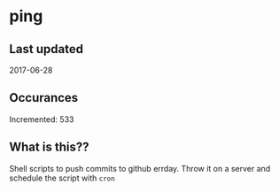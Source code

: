 # ping

## Last updated
2017-06-28

## Occurances
Incremented: 533

## What is this??
Shell scripts to push commits to github errday. Throw it on a server and schedule the script with `cron`


